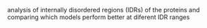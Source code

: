 analysis of internally disordered regions (IDRs) of the proteins and comparing which models perform better at diferent IDR ranges
